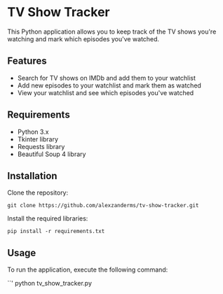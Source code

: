 # TV Show Tracker

This Python application allows you to keep track of the TV shows you're watching and mark which episodes you've watched.

## Features

- Search for TV shows on IMDb and add them to your watchlist
- Add new episodes to your watchlist and mark them as watched
- View your watchlist and see which episodes you've watched

## Requirements

- Python 3.x
- Tkinter library
- Requests library
- Beautiful Soup 4 library

## Installation

Clone the repository:

```
git clone https://github.com/alexzanderms/tv-show-tracker.git
```

Install the required libraries:

```
pip install -r requirements.txt
```

##  Usage

To run the application, execute the following command:

``'
python tv_show_tracker.py
```
